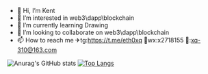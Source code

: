 - 👋 Hi, I’m Kent
- 👀 I’m interested in web3\dapp\blockchain
- 🌱 I’m currently learning Drawing
- 💞️ I’m looking to collaborate on web3\dapp\blockchain
- 📫 How to reach me ✈tg:https://t.me/eth0xq  💬wx:x2718155   📧:xq-310@163.com
  
![Anurag's GitHub stats](https://github-readme-stats.vercel.app/api?username=Xuhugo&show_icons=true&show=reviews,discussions_started,discussions_answered,prs_merged,prs_merged_percentage)
[![Top Langs](https://github-readme-stats.vercel.app/api/top-langs/?username=XuHugo&layout=compact)](https://github.com/anuraghazra/github-readme-stats)
<!---
XuHugo/XuHugo is a ✨ special ✨ repository because its `README.md` (this file) appears on your GitHub profile.
You can click the Preview link to take a look at your changes.
--->
